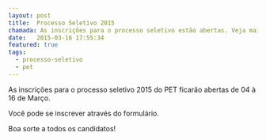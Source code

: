```yaml
---
layout: post
title:  Processo Seletivo 2015
chamada: As inscrições para o processo seletivo estão abertas. Veja mais informações.
date:   2015-03-16 17:55:34
featured: true
tags:
  - processo-seletivo
  - pet
---
```

As inscrições para o processo seletivo 2015 do PET ficarão abertas de 04 à 16 de Março.

Você pode se inscrever através do formulário.

Boa sorte a todos os candidatos!
